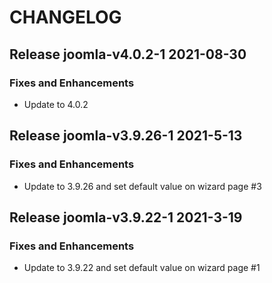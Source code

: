 # CHANGELOG

## Release joomla-v4.0.2-1  2021-08-30
### Fixes and Enhancements
- Update to 4.0.2

## Release joomla-v3.9.26-1  2021-5-13
### Fixes and Enhancements
- Update to 3.9.26 and set default value on wizard page #3 

## Release joomla-v3.9.22-1  2021-3-19
### Fixes and Enhancements
- Update to 3.9.22 and set default value on wizard page #1

